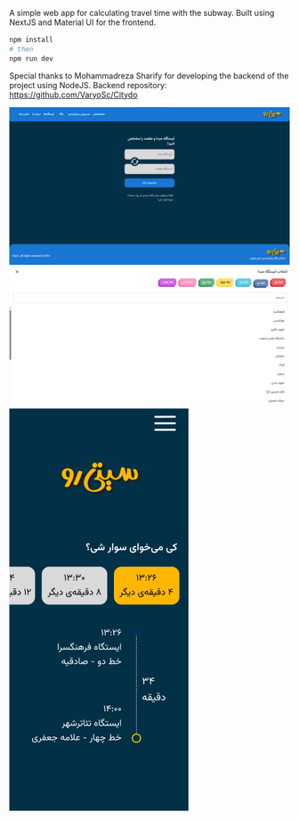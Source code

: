 A simple web app for calculating travel time with the subway. Built using NextJS and Material UI for the frontend.

```bash
npm install
# then
npm run dev
```

Special thanks to Mohammadreza Sharify for developing the backend of the project using NodeJS.
Backend repository: https://github.com/VaryoSc/Citydo

![screenshot](screenshots/citydo-select-desktop.png)
![screenshot](screenshots/citydo-select-station-desktop.png)
![screenshot](screenshots/citydo-result.png)

